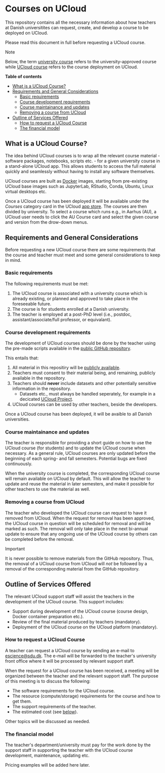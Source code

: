 # Courses on UCloud 

This repository contains all the necessary information about how teachers at Danish universitites can request, create, and develop a course to be deployed on UCloud. 

Please read this document in full before requesting a UCloud course.

> [!NOTE]
> Below, the term <ins>university course</ins> refers to the university-approved course while <ins>UCloud course</ins> refers to the course deployment on UCloud.

**Table of contents**

- [What is a UCloud Course?](./README.md#what-is-a-ucloud-course)
- [Requirements and General Considerations](./README.md#requirements-and-general-considerations)
    - [Basic requirements](./README.md#basic-requirements)
    - [Course development requirements](./README.md#course-development-requirements)
    - [Course maintainance and updates](./README.md#course-maintainance-and-update)
    - [Removing a course from UCloud](./README.md#removing-a-course-from-UCloud) 
- [Outline of Services Offered](./README.md#outline-of-services-offered)
    - [How to request a UCloud Course](./README.md#how-to-request-a-ucloud-course)
    - [The financial model](./README.md#the-financial-model)


## What is a UCloud Course?

The idea behind UCloud courses is to wrap all the relevant course material - software packages, notebooks, scripts etc. - for a given university course in a stand-alone UCloud app. This allows students to access the full material quickly and seamlessly without having to install any software themselves.

UCloud courses are built as [Docker](https://www.docker.com/) images, starting from pre-existing UCloud base images such as JupyterLab, RStudio, Conda, Ubuntu, Linux virtual desktops etc. 

Once a UCloud course has been deployed it will be available under the *Courses* category card in the UCloud [app store](https://docs.cloud.sdu.dk/guide/browsing.html). The courses are then divided by university. To select a course which runs e.g., in Aarhus (AU), a UCloud user needs to click the AU Course card and select the given course and version from the drow-down menus. 

## Requirements and General Considerations

Before requesting a new UCloud course there are some requirements that the course and teacher must meet and some general considerations to keep in mind.

### Basic requirements  

The following requirements must be met: 

1. The UCloud course is associated with a university course which is already existing, or planned and approved to take place in the foreseeable future.  
2. The course is for students enrolled at a Danish university.
3. The teacher is employed at a post-PhD level (i.e., postdoc, assistant/associate/full professor, or equivalant).

### Course development requirements

The development of UCloud courses should be done by the teacher using the pre-made scripts available in the [public GitHub repository](https://github.com/SDU-eScience/UCloud-Courses).

This entails that:

1. All material in this repositiry will be [publicly available](https://docs.github.com/en/repositories/creating-and-managing-repositories/about-repositories#about-repository-visibility).
2. Teachers must consent to their material being, and remaining, publicly available in the repository.  
3. Teachers should **never** include datasets and other potentially sensitive information in the repository. 
    - Datasets etc., must always be handled seperately, for example in a decicated [UCloud Project](https://docs.cloud.sdu.dk/guide/project-intro.html).
4. UCloud courses can be used by other teachers, beside the developers.

Once a UCloud course has been deployed, it will be avaible to all Danish universities.

### Course maintainance and updates

The teacher is responsible for providing a short guide on how to use the UCloud course (for students) and to update the UCloud course when necessary. 
As a general rule, UCloud courses are only updated before the beginning of each spring- and fall semesters. Potential bugs are fixed continuously. 

When the university course is completed, the corresponding UCloud course will remain available on UCloud by default. This will allow the teacher to update and reuse the material in later semesters, and make it possible for other teachers to use the material as well. 

### Removing a course from UCloud

The teacher who developed the UCloud course can request to have it removed from UCloud. When the request for removal has been approved, the UCloud course in question will be scheduled for removal and will be marked as such. The removal will only take place in the next bi-annual update to ensure that any ongoing use of the UCloud course by others can be completed before the removal.

>[!IMPORTANT] 
> It is never possible to remove materials from the GitHub repository. Thus, the removal of a UCloud course from UCloud will *not* be followed by a removal of the corresponding material from the GitHub repository. 

## Outline of Services Offered 

The relevant UCloud support staff will assist the teachers in the development of the UCloud course. This support includes:

- Support during development of the UCloud course (course design, Docker container preparation etc.).
- Review of the final material produced by teachers (mandatory).
- Deployment of the UCloud course on the UCloud platform (mandatory).

### How to request a UCloud Course

A teacher can request a UCloud course by sending an e-mail to [escience@sdu.dk](mailto:escience@sdu.dk). The e-mail will be forwarded to the teacher's university front office where it will be processed by relevant support staff. 

When the request for a UCloud course has been received, a meeting will be organized between the teacher and the relevant support staff. The purpose of this meeting is to discuss the following:

- The software requirements for the UCloud course.
- The resource (compute/storage) requirements for the course and how to get them. 
- The support requirements of the teacher.
- The estimated cost (see [below](#the-financial-model)).

Other topics will be discussed as needed. 

### The financial model

The teacher's department/university must pay for the work done by the support staff in supporting the teacher with the UCloud course development, maintenance, updating etc. 

Pricing examples will be added here later. 
